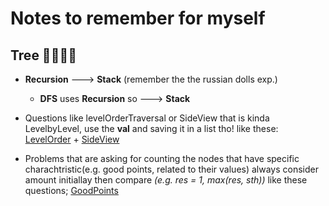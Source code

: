 # Notes to remember for myself

## Tree 🌳🌲🌵🌴

- **Recursion** ---> **Stack** (remember the the russian dolls exp.)
    - **DFS** uses **Recursion** so ---> **Stack**
- Questions like levelOrderTraversal or SideView that is kinda LevelbyLevel, use the **val** and saving it in a list tho! like these: [LevelOrder](https://leetcode.com/problems/binary-tree-level-order-traversal/) + [SideView](https://leetcode.com/problems/binary-tree-level-order-traversal/) 

- Problems that are asking for counting the nodes that have specific charachtristic(e.g. good points, related to their values) always consider amount initiallay then compare *(e.g. res = 1, max(res, sth))*  like these questions; [GoodPoints](https://leetcode.com/problems/count-good-nodes-in-binary-tree/) 